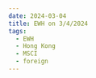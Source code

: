 ```yaml
---
date: 2024-03-04
title: EWH on 3/4/2024
tags: 
  - EWH
  - Hong Kong
  - MSCI
  - foreign
---
```

<div class="post">
<snapshot-grid 
    :reports="['2024/03/01/CTA/EWH', '2024/03/04/CTA/EWH', '2024/03/04/MTP/EWH']"
    chart="2024/03/04/Chart/EWH"
/>
<p>

</p>
<p>

</p>
</div>